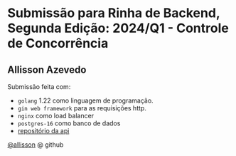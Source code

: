 # Submissão para Rinha de Backend, Segunda Edição: 2024/Q1 - Controle de Concorrência

## Allisson Azevedo
Submissão feita com:
- `golang` 1.22 como linguagem de programação.
- `gin web framework` para as requisições http.
- `nginx` como load balancer
- `postgres-16` como banco de dados
- [repositório da api](https://github.com/allisson/rinha-de-backend-2024-q1-golang)

[@allisson](https://github.com/allisson/) @ github
